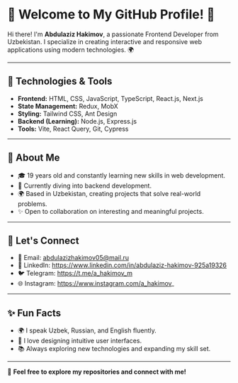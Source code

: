 # 🌟 Welcome to My GitHub Profile! 🌟

Hi there! I'm **Abdulaziz Hakimov**, a passionate Frontend Developer from Uzbekistan. I specialize in creating interactive and responsive web applications using modern technologies. 🌍

---

## 🔧 Technologies & Tools
- **Frontend:** HTML, CSS, JavaScript, TypeScript, React.js, Next.js
- **State Management:** Redux, MobX
- **Styling:** Tailwind CSS, Ant Design
- **Backend (Learning):** Node.js, Express.js
- **Tools:** Vite, React Query, Git, Cypress

---

## 🌱 About Me
- 🎓 19 years old and constantly learning new skills in web development.
- 🚀 Currently diving into backend development.
- 🌍 Based in Uzbekistan, creating projects that solve real-world problems.
- ✨ Open to collaboration on interesting and meaningful projects.

---

## 🤝 Let's Connect
- 📧 Email: abdulazizhakimov05@mail.ru
- 💼 LinkedIn: https://www.linkedin.com/in/abdulaziz-hakimov-925a19326
- 🐦 Telegram: https://t.me/a_hakimov_m
- 🌐 Instagram: https://www.instagram.com/a_hakimov_

---

## ✨ Fun Facts
- 🌍 I speak Uzbek, Russian, and English fluently.
- 🎨 I love designing intuitive user interfaces.
- 📚 Always exploring new technologies and expanding my skill set.

---

📌 **Feel free to explore my repositories and connect with me!**
